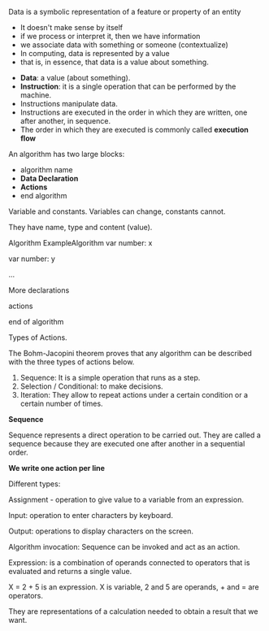 Data is a symbolic representation of a feature or property of an entity

<ul>
  <li>It doesn't make sense by itself
    <li> if we process or interpret it, then we have information
      <li>we associate data with something or someone (contextualize)
        <li>In computing, data is represented by a value
          <li>that is, in essence, that data is a value about something.
        </ul>
        
<ul>
  <li><b>Data</b>: a value (about something).
  <li><b>Instruction</b>: it is a single operation that can be performed by the machine.
    <li> Instructions manipulate data.
      <li>Instructions are executed in the order in which they are written, one after another, in sequence.
  <li>The order in which they are executed is commonly called <b>execution flow</b>
    </ul>
    
An algorithm has two large blocks:

<ul>
    <li>algorithm name
    <li><b>Data Declaration</b>
    <li><b>Actions</b>
    <li>end algorithm
    </ul>
    
Variable and constants. Variables can change, constants cannot.

They have name, type and content (value).

Algorithm ExampleAlgorithm
  var number: x
  
  var number: y
  
  ...
  
  More declarations
  
  actions
  
  end of algorithm
  
  Types of Actions.
  
  The Bohm-Jacopini theorem proves that any algorithm can be described with the three types of actions below.
  
  <ol>
  <li> Sequence: It is a simple operation that runs as a step.
    <li> Selection / Conditional: to make decisions.
      <li> Iteration: They allow to repeat actions under a certain condition or a certain number of times.
        </ol>
        
<b> Sequence </b>
        
Sequence represents a direct operation to be carried out. They are called a sequence because they are executed one after another in a sequential order.

<b>We write one action per line</b>

Different types:

Assignment - operation to give value to a variable from an expression.

Input: operation to enter characters by keyboard.

Output: operations to display characters on the screen.

Algorithm invocation: Sequence can be invoked and act as an action.

Expression: is a combination of operands connected to operators that is evaluated and returns a single value.

X = 2 + 5 is an expression. X is variable, 2 and 5 are operands, + and = are operators.



They are representations of a calculation needed to obtain a result that we want.
